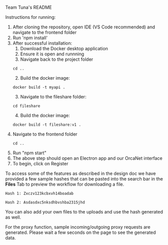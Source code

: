 Team Tuna's README

Instructions for running:

1. After cloning the repository, open IDE (VS Code recommended) and navigate to the frontend folder 
2. Run 'npm install'
3. After successful installation:
    1. Download the Docker desktop application
    2. Ensure it is open and runnning
    2. Navigate back to the project folder
    ```
    cd ..
    ```
    2. Build the docker image:
    ```
    docker build -t myapi .
    ```
    3. Navigate to the fileshare folder:
    ```
    cd fileshare
    ```
    4. Build the docker image:
    ```
    docker build -t fileshare:v1 .
    ```
4. Navigate to the frontend folder
    ```
    cd ..
    ```
5. Run "npm start"
6. The above step should open an Electron app and our OrcaNet interface
7. To begin, click on Register 

To access some of the features as described in the design doc we have provided a few sample hashes that can be pasted into the search bar in the **Files** Tab to preview the workflow for downloading a file.
```
Hash 1: Zxczv123kcbxvh14boadab

Hash 2: Asdasdxc5nksdhbvshba2315jhd
```
You can also add your own files to the uploads and use the hash generated as well.

For the proxy function, sample incoming/outgoing proxy requests are generated. Please wait a few seconds on the page to see the generated data.
